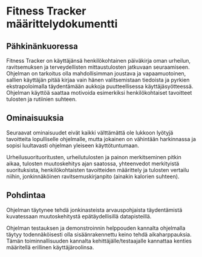 
# Fitness Tracker määrittelydokumentti

  
  

## Pähkinänkuoressa
Fitness Tracker on käyttäjänsä henkilökohtainen päiväkirja oman urheilun, ravitsemuksen ja terveydellisten mittaustulosten jatkuvaan seuraamiseen. Ohjelman on tarkoitus olla mahdollisimman joustava ja vapaamuotoinen, sallien käyttäjän pitää kirjaa vain hänen valitsemistaan tiedoista ja pyrkien ekstrapoloimalla täydentämään aukkoja puutteellisessa käyttäjäsyötteessä. Ohjelman käyttöä saattaa motivoida esimerkiksi henkilökohtaiset tavoitteet tulosten ja rutiinien suhteen.

  
 

## Ominaisuuksia
Seuraavat ominaisuudet eivät kaikki välttämättä ole lukkoon lyötyjä tavoitteita lopulliselle ohjelmalle, mutta jokainen on vähintään harkinnassa ja sopisi luultavasti ohjelman yleiseen käyttötuntumaan.

  

Urheilusuorituoritusten, urheilutulosten ja painon merkitseminen pitkin aikaa, tulosten muutoskehitys ajan saatossa, yhteenvedot merkityistä suorituksista, henkilökohtaisten tavoitteiden määrittely ja tulosten vertailu niihin, jonkinnäköinen ravitsemuskirjanpito (ainakin kalorien suhteen).

  
  

## Pohdintaa
Ohjelman täytynee tehdä jonkinasteista arvauspohjaista täydentämistä kuvatessaan muutoskehitystä epätäydellisillä datapisteillä.

  

Ohjelman testauksen ja demonstroinnin helppouden kannalta ohjelmalla täytyy todennäköisesti olla sisäänrakennettu keino tehdä aikaharppauksia. Tämän toiminnallisuuden kannalta kehittäjälle/testaajalle kannattaa kenties määritellä erillinen käyttäjäroolinsa.
